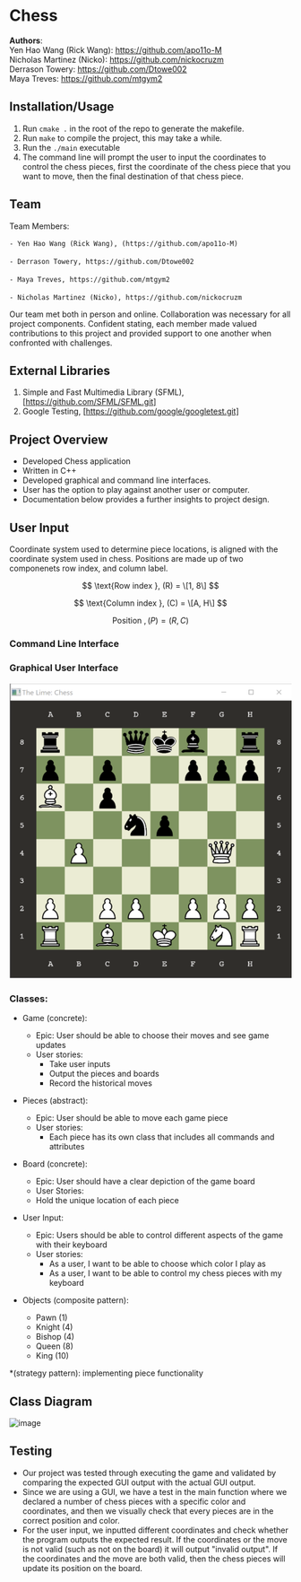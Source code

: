 # Chess

**Authors**:<br>
Yen Hao Wang (Rick Wang): https://github.com/apo11o-M<br>
Nicholas Martinez (Nicko): https://github.com/nickocruzm<br>
Derrason Towery: https://github.com/Dtowe002<br>
Maya Treves: https://github.com/mtgym2<br>

## Installation/Usage
1. Run `cmake .` in the root of the repo to generate the makefile.
2. Run `make` to compile the project, this may take a while.
3. Run the `./main` executable
4. The command line will prompt the user to input the coordinates to control the chess pieces, first the coordinate of the chess piece that you want to move, then the final destination of that chess piece.

## Team 
Team Members:

 	- Yen Hao Wang (Rick Wang), (https://github.com/apo11o-M)
  
 	- Derrason Towery, https://github.com/Dtowe002
  
  	- Maya Treves, https://github.com/mtgym2
   
   	- Nicholas Martinez (Nicko), https://github.com/nickocruzm
  
Our team met both in person and online. Collaboration was necessary for all project components. Confident stating, each member made valued contributions to this project and provided support to one another when confronted with challenges.

## External Libraries
1. Simple and Fast Multimedia Library (SFML), [https://github.com/SFML/SFML.git]
2. Google Testing, [https://github.com/google/googletest.git]

## Project Overview
- Developed Chess application
- Written in C++ 
- Developed graphical and command line interfaces.
- User has the option to play against another user or computer.
- Documentation below provides a further insights to project design.

## User Input

Coordinate system used to determine piece locations, is aligned with the coordinate system used in chess. Positions are made up of two componenets row index, and column label.

$$ \text{Row index }, (R) = \[1, 8\] $$

$$ \text{Column index }, (C) = \[A, H\] $$

$$ \text{Position }, (P) = (R,C) $$

### Command Line Interface

### Graphical User Interface

![GUI](GUI_Chess.png)

### Classes:
- Game (concrete):
  - Epic: User should be able to choose their moves and see game updates
  - User stories: 
    - Take user inputs
    - Output the pieces and boards
    - Record the historical moves
- Pieces (abstract):
  - Epic: User should be able to move each game piece
  - User stories:
    - Each piece has its own class that includes all commands and attributes
- Board (concrete):
  - Epic: User should have a clear depiction of the game board
  - User Stories:
   - Hold the unique location of each piece
- User Input:
  - Epic: Users should be able to control different aspects of the game with their keyboard
  - User stories:
    - As a user, I want to be able to choose which color I play as
    - As a user, I want to be able to control my chess pieces with my keyboard
   

- Objects (composite pattern):
  - Pawn (1)
  - Knight (4)
  - Bishop (4)
  - Queen (8)
  - King (10)


*(strategy pattern): implementing piece functionality
 
## Class Diagram
![image](https://user-images.githubusercontent.com/89518835/145036362-84267055-8d74-4c2c-8be1-ba7e1684d342.png)



## Testing
- Our project was tested through executing the game and validated by comparing the expected GUI output with the actual GUI output.
- Since we are using a GUI, we have a test in the main function where we declared a number of chess pieces with a specific color and coordinates, and then we visually check that every pieces are in the correct position and color.
- For the user input, we inputted different coordinates and check whether the program outputs the expected result. If the coordinates or the move is not valid (such as not on the board) it will output "invalid output". If the coordinates and the move are both valid, then the chess pieces will update its position on the board.
